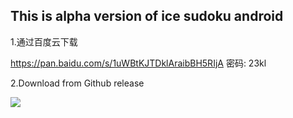 ## This is alpha version of ice sudoku android

1.通过百度云下载

<https://pan.baidu.com/s/1uWBtKJTDklAraibBH5RIjA>  密码: 23kl

2.Download from Github release

![](https://user-images.githubusercontent.com/31509619/97099977-cee0ab00-16c9-11eb-846d-c729397dba84.png)
